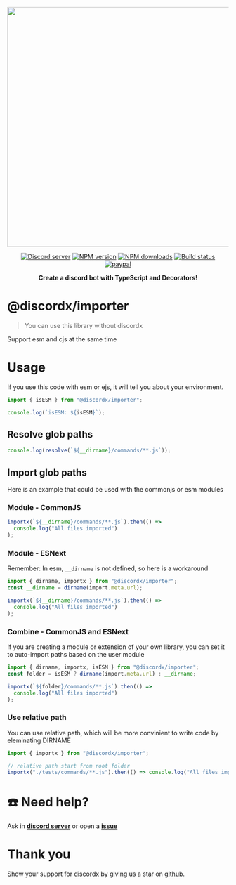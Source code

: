 <div>
  <p align="center">
    <a href="https://discord-ts.js.org" target="_blank">
      <img src="https://discord-ts.js.org/discord-ts.svg" width="546" />
    </a>
  </p>
  <p align="center">
    <a href="https://discord.gg/yHQY9fexH9"
      ><img
        src="https://img.shields.io/discord/874802018361950248?color=5865F2&logo=discord&logoColor=white"
        alt="Discord server"
    /></a>
    <a href="https://www.npmjs.com/package/@discordx/importer"
      ><img
        src="https://img.shields.io/npm/v/@discordx/importer.svg?maxAge=3600"
        alt="NPM version"
    /></a>
    <a href="https://www.npmjs.com/package/@discordx/importer"
      ><img
        src="https://img.shields.io/npm/dt/@discordx/importer.svg?maxAge=3600"
        alt="NPM downloads"
    /></a>
    <a href="https://github.com/oceanroleplay/discord.ts/actions"
      ><img
        src="https://github.com/oceanroleplay/discord.ts/workflows/Build/badge.svg"
        alt="Build status"
    /></a>
    <a href="https://www.paypal.me/vijayxmeena"
      ><img
        src="https://img.shields.io/badge/donate-paypal-F96854.svg"
        alt="paypal"
    /></a>
  </p>
  <p align="center">
    <b> Create a discord bot with TypeScript and Decorators! </b>
  </p>
</div>

# @discordx/importer

> You can use this library without discordx

Support esm and cjs at the same time

# Usage

If you use this code with esm or ejs, it will tell you about your environment.

```ts
import { isESM } from "@discordx/importer";

console.log(`isESM: ${isESM}`);
```

## Resolve glob paths

```ts
console.log(resolve(`${__dirname}/commands/**.js`));
```

## Import glob paths

Here is an example that could be used with the commonjs or esm modules

### Module - CommonJS

```ts
importx(`${__dirname}/commands/**.js`).then(() =>
  console.log("All files imported")
);
```

### Module - ESNext

Remember: In esm, `__dirname` is not defined, so here is a workaround

```ts
import { dirname, importx } from "@discordx/importer";
const __dirname = dirname(import.meta.url);

importx(`${__dirname}/commands/**.js`).then(() =>
  console.log("All files imported")
);
```

### Combine - CommonJS and ESNext

If you are creating a module or extension of your own library, you can set it to auto-import paths based on the user module

```ts
import { dirname, importx, isESM } from "@discordx/importer";
const folder = isESM ? dirname(import.meta.url) : __dirname;

importx(`${folder}/commands/**.js`).then(() =>
  console.log("All files imported")
);
```

### Use relative path

You can use relative path, which will be more convinient to write code by eleminating DIRNAME

```ts
import { importx } from "@discordx/importer";

// relative path start from root folder
importx("./tests/commands/**.js").then(() => console.log("All files imported"));
```

# ☎️ Need help?

Ask in **[discord server](https://discord.gg/yHQY9fexH9)** or open a **[issue](https://github.com/oceanroleplay/discord.ts/issues)**

# Thank you

Show your support for [discordx](https://www.npmjs.com/package/discordx) by giving us a star on [github](https://github.com/oceanroleplay/discord.ts).
